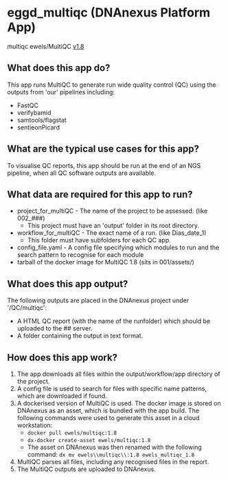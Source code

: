 # eggd_multiqc (DNAnexus Platform App)

multiqc
ewels/MultiQC [v1.8](https://github.com/ewels/MultiQC/)

## What does this app do?
This app runs MultiQC to generate run wide quality control (QC) using the outputs from 'our' pipelines including:
* FastQC 
* verifybamid
* samtools/flagstat
* sentieonPicard

## What are the typical use cases for this app?
To visualise QC reports, this app should be run at the end of an NGS pipeline, when all QC software outputs are available.

## What data are required for this app to run?
* project_for_multiQC - The name of the project to be assessed. (like 002_###)
  * This project must have an 'output' folder in its root directory.
* workflow_for_multiQC - The exact name of a run. (like Dias_date_1) 
  * This folder must have subfolders for each QC app.
* config_file.yaml - A config file specifying which modules to run and the search pattern to recognise for each module
* tarball of the docker image for MultiQC 1.8 (sits in 001/assets/)

## What does this app output?
The following outputs are placed in the DNAnexus project under '/QC/multiqc':
* A HTML QC report (with the name of the runfolder) which should be uploaded to the ## server.
* A folder containing the output in text format.

## How does this app work?
1. The app downloads all files within the output/workflow/app directory of the project. 
2. A config file is used to search for files with specific name patterns, which are downloaded if found.
3. A dockerised version of MultiQC is used. The docker image is stored on DNAnexus as an asset, which is bundled with the app build. The following commands were used to generate this asset in a cloud workstation:
    * `docker pull ewels/multiqc:1.8`
    * `dx-docker create-asset ewels/multiqc:1.8`
    * The asset on DNAnexus was then renamed with the following command: `dx mv ewels\\multiqc\\:1.8 ewels_multiqc_1.8`
4. MultiQC parses all files, including any recognised files in the report.
5. The MultiQC outputs are uploaded to DNAnexus.